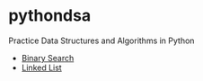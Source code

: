 # pythondsa
Practice Data Structures and Algorithms in Python

- [Binary Search](https://github.com/ingleankita/pythondsa/blob/main/binary_search.py)
- [Linked List](https://github.com/ingleankita/pythondsa/blob/main/linked_list.py)
